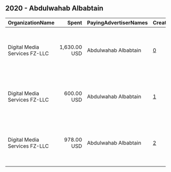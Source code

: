 ## 2020 - Abdulwahab Albabtain 
|OrganizationName|Spent|PayingAdvertiserNames|CreativeUrls|Impressions|Genders|AgeBrackets|CountryCodes|BillingAddresses|CandidateBallotInformation|
|:---|---:|:---|:---|---:|:---|:---|:---|:---|:---|
|Digital Media Services FZ-LLC|1,630.00 USD|Abdulwahab Albabtain|[0](https://www.snap.com/political-ads/asset/26df088e3858ec025e003569685a61e3bc85961e56b9daee53044b04ecd0c396?mediaType=mp4)|989,690||20+|kuwait|"Media City, Knowledge Village, Choueiri Group Building,Dubai ,251589 - Dubai - U.A.E,AE"|Abdul Wahab Al Babtain|
|Digital Media Services FZ-LLC|600.00 USD|Abdulwahab Albabtain|[1](https://www.snap.com/political-ads/asset/9e904be324840939c875168fa6e9d404ff7c04ebb456ac36458fc5a26a0a1cec?mediaType=mp4)|496,898||20+|kuwait|"Media City, Knowledge Village, Choueiri Group Building,Dubai ,251589 - Dubai - U.A.E,AE"|Abdulwahab Al Babtain|
|Digital Media Services FZ-LLC|978.00 USD|Abdulwahab Albabtain|[2](https://www.snap.com/political-ads/asset/e00d83b17788c0fcc2428bf36254a10d4a906c385592900a0285eef8a7b9cb2a?mediaType=mp4)|669,414||18+|kuwait|"Media City, Knowledge Village, Choueiri Group Building,Dubai ,251589 - Dubai - U.A.E,AE"|Abdulwahab Al Babtain|
